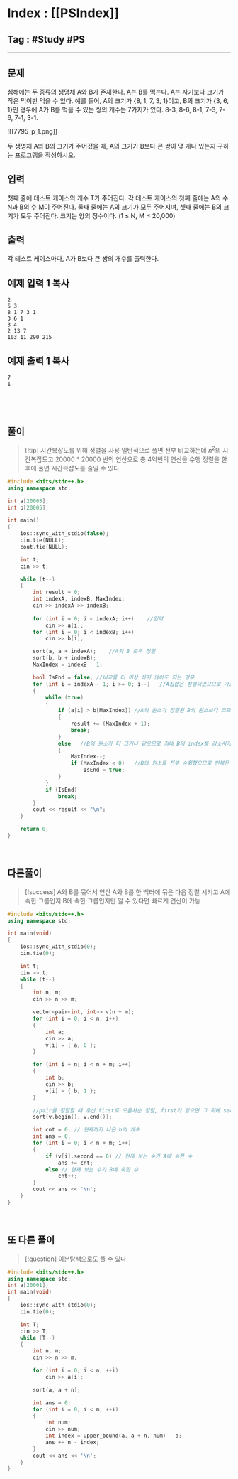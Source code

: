 # Index : [[PSIndex]]
## Tag : #Study #PS
---

## 문제
심해에는 두 종류의 생명체 A와 B가 존재한다. A는 B를 먹는다. A는 자기보다 크기가 작은 먹이만 먹을 수 있다. 예를 들어, A의 크기가 {8, 1, 7, 3, 1}이고, B의 크기가 {3, 6, 1}인 경우에 A가 B를 먹을 수 있는 쌍의 개수는 7가지가 있다. 8-3, 8-6, 8-1, 7-3, 7-6, 7-1, 3-1.

![[7795_p_1.png]]

두 생명체 A와 B의 크기가 주어졌을 때, A의 크기가 B보다 큰 쌍이 몇 개나 있는지 구하는 프로그램을 작성하시오.

## 입력

첫째 줄에 테스트 케이스의 개수 T가 주어진다. 각 테스트 케이스의 첫째 줄에는 A의 수 N과 B의 수 M이 주어진다. 둘째 줄에는 A의 크기가 모두 주어지며, 셋째 줄에는 B의 크기가 모두 주어진다. 크기는 양의 정수이다. (1 ≤ N, M ≤ 20,000) 

## 출력

각 테스트 케이스마다, A가 B보다 큰 쌍의 개수를 출력한다.

## 예제 입력 1 복사

```
2
5 3
8 1 7 3 1
3 6 1
3 4
2 13 7
103 11 290 215
```

## 예제 출력 1 복사

```
7
1
```
   
---
## 풀이
> [!tip] 시간복잡도를 위해 정렬을 사용
> 일반적으로 풀면 전부 비교하는데 $n^2$의 시간복잡도고 20000 * 20000 번의 연산으로 총 4억번의 연산을 수행
> 정렬을 한 후에 풀면 시간복잡도를 줄일 수 있다
```cpp
#include <bits/stdc++.h>
using namespace std;

int a[20005];
int b[20005];

int main()
{
	ios::sync_with_stdio(false);
	cin.tie(NULL);
	cout.tie(NULL);

	int t;
	cin >> t;

	while (t--)
	{
		int result = 0;
		int indexA, indexB, MaxIndex;
		cin >> indexA >> indexB;
		
		for (int i = 0; i < indexA; i++)	//입력
			cin >> a[i];
		for (int i = 0; i < indexB; i++)
			cin >> b[i];

		sort(a, a + indexA);	//A와 B 모두 정렬
		sort(b, b + indexB);
		MaxIndex = indexB - 1;

		bool IsEnd = false;	//비교를 더 이상 하지 않아도 되는 경우
		for (int i = indexA - 1; i >= 0; i--)	//A집합은 정렬되었으므로 가장 마지막이 가장 큰 숫자
		{
			while (true)
			{
				if (a[i] > b[MaxIndex])	//A의 원소가 정렬된 B의 원소보다 크므로 남은 B의 원소의 개수를 전부 result 추가
				{
					result += (MaxIndex + 1);
					break;
				}
				else   //B의 원소가 더 크거나 같으므로 최대 B의 index를 감소시키면서 비교
				{
					MaxIndex--;
					if (MaxIndex < 0)	//B의 원소를 전부 순회했으므로 반복문 빠져나감
						IsEnd = true;
				}
			}
			if (IsEnd)
				break;
		}
		cout << result << "\n";
	}

	return 0;
}
```
   
## 다른풀이
> [!success] A와 B를 묶어서 연산
> A와 B를 한 백터에 묶은 다음 정렬 시키고 A에 속한 그룹인지 B에 속한 그룹인지만 알 수 있다면 빠르게 연산이 가능
```cpp
#include <bits/stdc++.h>
using namespace std;

int main(void) 
{
    ios::sync_with_stdio(0);
    cin.tie(0);

    int t;
    cin >> t;
    while (t--) 
    {
        int n, m;
        cin >> n >> m;

        vector<pair<int, int>> v(n + m);
        for (int i = 0; i < n; i++) 
        {
            int a;
            cin >> a;
            v[i] = { a, 0 };
        }

        for (int i = n; i < n + m; i++) 
        {
            int b;
            cin >> b;
            v[i] = { b, 1 };
        }

        //pair를 정렬할 때 우선 first로 오름차순 정렬, first가 같으면 그 뒤에 second로 오름차순 정렬을 수행
        sort(v.begin(), v.end());

        int cnt = 0; // 현재까지 나온 b의 개수
        int ans = 0;
        for (int i = 0; i < n + m; i++) 
        {
            if (v[i].second == 0) // 현재 보는 수가 A에 속한 수
                ans += cnt;
            else // 현재 보는 수가 B에 속한 수
                cnt++;
        }
        cout << ans << '\n';
    }
}
```
   
## 또 다른 풀이
> [!question] 이분탐색으로도 풀 수 있다
```cpp
#include <bits/stdc++.h>
using namespace std;
int a[20001];
int main(void) 
{
    ios::sync_with_stdio(0);
    cin.tie(0);

    int T; 
    cin >> T;
    while (T--) 
    {
        int n, m;
        cin >> n >> m;

        for (int i = 0; i < n; ++i)
            cin >> a[i];

        sort(a, a + n);

        int ans = 0;
        for (int i = 0; i < m; ++i) 
        {
            int num; 
            cin >> num;
            int index = upper_bound(a, a + n, num) - a;
            ans += n - index;
        }
        cout << ans << '\n';
    }
}
```